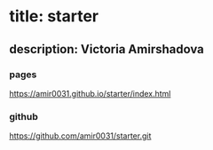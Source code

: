 # title: starter

## description: Victoria Amirshadova

### pages
https://amir0031.github.io/starter/index.html

### github
https://github.com/amir0031/starter.git
